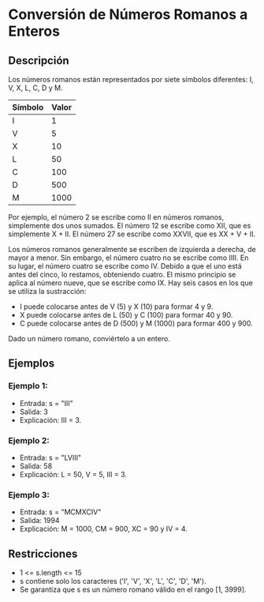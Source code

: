 # Conversión de Números Romanos a Enteros

## Descripción

Los números romanos están representados por siete símbolos diferentes: I, V, X, L, C, D y M.

| Símbolo | Valor |
|---------|-------|
| I       | 1     |
| V       | 5     |
| X       | 10    |
| L       | 50    |
| C       | 100   |
| D       | 500   |
| M       | 1000  |

Por ejemplo, el número 2 se escribe como II en números romanos, simplemente dos unos sumados. El número 12 se escribe como XII, que es simplemente X + II. El número 27 se escribe como XXVII, que es XX + V + II.

Los números romanos generalmente se escriben de izquierda a derecha, de mayor a menor. Sin embargo, el número cuatro no se escribe como IIII. En su lugar, el número cuatro se escribe como IV. Debido a que el uno está antes del cinco, lo restamos, obteniendo cuatro. El mismo principio se aplica al número nueve, que se escribe como IX. Hay seis casos en los que se utiliza la sustracción:

- I puede colocarse antes de V (5) y X (10) para formar 4 y 9.
- X puede colocarse antes de L (50) y C (100) para formar 40 y 90.
- C puede colocarse antes de D (500) y M (1000) para formar 400 y 900.

Dado un número romano, conviértelo a un entero.

## Ejemplos

### Ejemplo 1:

- Entrada: s = "III"
- Salida: 3
- Explicación: III = 3.

### Ejemplo 2:

- Entrada: s = "LVIII"
- Salida: 58
- Explicación: L = 50, V = 5, III = 3.

### Ejemplo 3:

- Entrada: s = "MCMXCIV"
- Salida: 1994
- Explicación: M = 1000, CM = 900, XC = 90 y IV = 4.

## Restricciones

- 1 <= s.length <= 15
- s contiene solo los caracteres ('I', 'V', 'X', 'L', 'C', 'D', 'M').
- Se garantiza que s es un número romano válido en el rango [1, 3999].